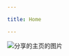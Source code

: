 ```yaml
---

title: Home

---
```


<subhome
    title="Starcloudsea的分享资源" 
    subtitle="在分享一堆好东西(除了媒体)" 
    tagline="尊重许可分享的哦😉"
    tiptitle="<- 在侧边栏查看更多.">
    <img src="/Images/docs/Shared/Blogs/Resources/Share/ShareHome.png" alt="分享的主页的图片" title="快捷方式（" class="subhomeimg"/>
</subhome>